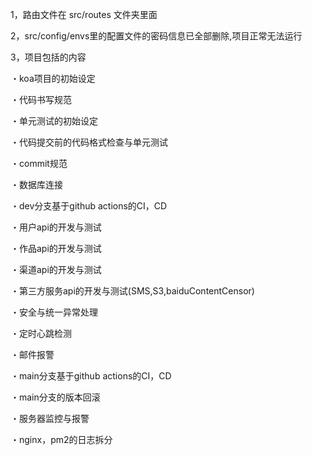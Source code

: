 
1，路由文件在 src/routes 文件夹里面

2，src/config/envs里的配置文件的密码信息已全部删除,项目正常无法运行

3，项目包括的内容


・koa项目的初始设定

・代码书写规范

・单元测试的初始设定

・代码提交前的代码格式检查与单元测试

・commit规范

・数据库连接

・dev分支基于github actions的CI，CD

・用户api的开发与测试

・作品api的开发与测试

・渠道api的开发与测试

・第三方服务api的开发与测试(SMS,S3,baiduContentCensor)

・安全与统一异常处理

・定时心跳检测

・邮件报警

・main分支基于github actions的CI，CD

・main分支的版本回滚

・服务器监控与报警

・nginx，pm2的日志拆分

